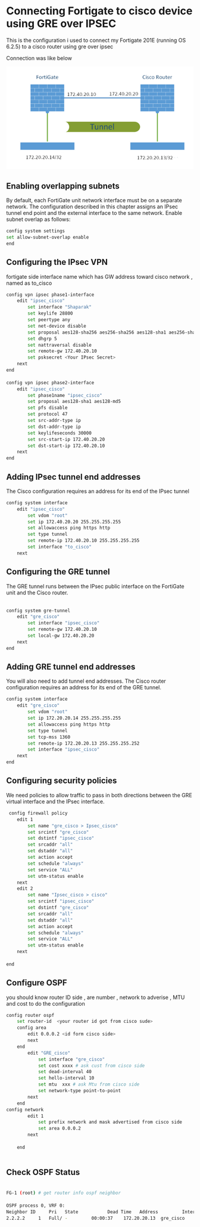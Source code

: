 # Connecting Fortigate to cisco device using GRE over IPSEC

This is the configuration i used to connect my Fortigate 201E (running OS 6.2.5) to a cisco router using gre over ipsec

Connection was like below

![Toplogy](https://github.com/Amiri83/fortigate/blob/main/firewall.png)


## Enabling overlapping subnets

By default, each FortiGate unit network interface must be on a separate network. The configuration described in this chapter assigns an IPsec tunnel end point and the external interface to the same network. Enable subnet overlap as follows:

```sh
config system settings
set allow-subnet-overlap enable
end
```

## Configuring the IPsec VPN

fortigate side interface name which has GW address toward cisco network , named as to_cisco

```sh
config vpn ipsec phase1-interface
    edit "ipsec_cisco"
        set interface "Shaparak"
        set keylife 28800
        set peertype any
        set net-device disable
        set proposal aes128-sha256 aes256-sha256 aes128-sha1 aes256-sha1
        set dhgrp 5
        set nattraversal disable
        set remote-gw 172.40.20.10
        set psksecret <Your IPsec Secret>
    next
end

config vpn ipsec phase2-interface
    edit "ipsec_cisco"
        set phase1name "ipsec_cisco"
        set proposal aes128-sha1 aes128-md5
        set pfs disable
        set protocol 47
        set src-addr-type ip
        set dst-addr-type ip
        set keylifeseconds 30000
        set src-start-ip 172.40.20.20
        set dst-start-ip 172.40.20.10
    next
end


```

## Adding IPsec tunnel end addresses

The Cisco configuration requires an address for its end of the IPsec tunnel

```sh
config system interface
    edit "ipsec_cisco"
        set vdom "root"
        set ip 172.40.20.20 255.255.255.255
        set allowaccess ping https http
        set type tunnel
        set remote-ip 172.40.20.10 255.255.255.255
        set interface "to_cisco"
    next

```

## Configuring the GRE tunnel

The GRE tunnel runs between the IPsec public interface on the FortiGate unit and the Cisco router. 

```sh

config system gre-tunnel
    edit "gre_cisco"
        set interface "ipsec_cisco"
        set remote-gw 172.40.20.10
        set local-gw 172.40.20.20
    next
end
```
## Adding GRE tunnel end addresses

You will also need to add tunnel end addresses. The Cisco router configuration requires an address for its end of the GRE tunnel.

```sh
config system interface
    edit "gre_cisco"
        set vdom "root"
        set ip 172.20.20.14 255.255.255.255
        set allowaccess ping https http
        set type tunnel
        set tcp-mss 1360
        set remote-ip 172.20.20.13 255.255.255.252
        set interface "ipsec_cisco"
    next
end
```

## Configuring security policies

We need policies to allow traffic to pass in both directions between the GRE virtual interface and the IPsec interface.


```sh
 config firewall policy
    edit 1
        set name "gre_cisco > Ipsec_cisco"
        set srcintf "gre_cisco"
        set dstintf "ipsec_cisco"
        set srcaddr "all"
        set dstaddr "all"
        set action accept
        set schedule "always"
        set service "ALL"
        set utm-status enable
    next
    edit 2
        set name "Ipsec_cisco > cisco"
        set srcintf "ipsec_cisco"
        set dstintf "gre_cisco"
        set srcaddr "all"
        set dstaddr "all"
        set action accept
        set schedule "always"
        set service "ALL"
        set utm-status enable
    next

end

```

## Configure OSPF

you should know router ID side , are number , network to adverise , MTU and cost to do the configuration

```sh
config router ospf
    set router-id  <your router id got from cisco sude>
	config area
        edit 0.0.0.2 <id form cisco side>
        next
    end
        edit "GRE_cisco"
            set interface "gre_cisco"
            set cost xxxx # ask cust from cisco side
            set dead-interval 40
            set hello-interval 10
            set mtu  xxx # ask Mtu from cisco side
            set network-type point-to-point
        next
    end
config network
        edit 1
            set prefix network and mask advertised from cisco side
            set area 0.0.0.2
        next

    end 
	
```


## Check OSPF Status

```sh

FG-1 (root) # get router info ospf neighbor 

OSPF process 0, VRF 0:
Neighbor ID     Pri   State           Dead Time   Address         Interface
2.2.2.2     1   Full/ -         00:00:37    172.20.20.13  gre_cisco

 	
	

```


